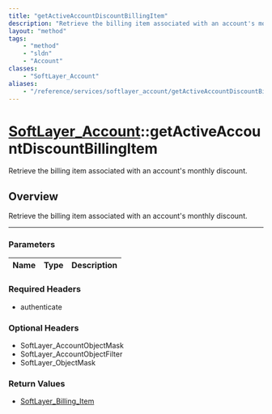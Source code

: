 ```yaml
---
title: "getActiveAccountDiscountBillingItem"
description: "Retrieve the billing item associated with an account's monthly discount."
layout: "method"
tags:
    - "method"
    - "sldn"
    - "Account"
classes:
    - "SoftLayer_Account"
aliases:
    - "/reference/services/softlayer_account/getActiveAccountDiscountBillingItem"
---
```

# [SoftLayer_Account](/reference/services/SoftLayer_Account)::getActiveAccountDiscountBillingItem


Retrieve the billing item associated with an account's monthly discount.


## Overview 
Retrieve the billing item associated with an account's monthly discount.

-----

### Parameters 
|Name | Type | Description |
| --- | --- | --- |


### Required Headers
* authenticate


### Optional Headers
* SoftLayer_AccountObjectMask
* SoftLayer_AccountObjectFilter
* SoftLayer_ObjectMask

### Return Values
* <a href='/reference/datatypes/SoftLayer_Billing_Item'>SoftLayer_Billing_Item </a>




